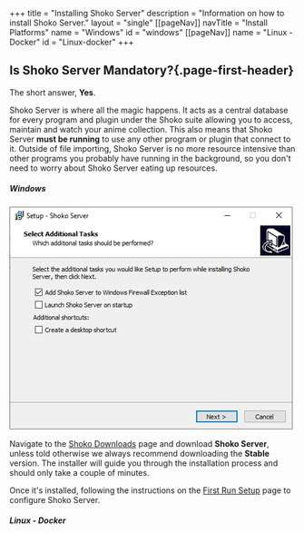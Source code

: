+++ title = "Installing Shoko Server"
description = "Information on how to install Shoko Server."
layout = "single"
[[pageNav]]
navTitle = "Install Platforms"
name = "Windows"
id = "windows"
[[pageNav]]
name = "Linux - Docker"
id = "Linux-docker"
+++

## Is Shoko Server Mandatory?{.page-first-header}

The short answer, **Yes**.

Shoko Server is where all the magic happens. It acts as a central database for every program and plugin under the Shoko suite allowing you to access, maintain and watch your anime collection. This also means that Shoko Server **must be  running** to use any other program or plugin that connect to it. Outside of file importing, Shoko Server is no more resource intensive than other programs you probably have running in the background, so you don't need to worry about Shoko Server eating up resources.

##### Windows

![Shoko Server - Windows Install](/assets/images/shoko-server/Shoko-Server-Install-Windows-01.jpg)

Navigate to the [Shoko Downloads](https://shokoanime.com/downloads/) page and download **Shoko Server**, unless told otherwise we always recommend downloading the **Stable** version. The installer will guide you through the installation process and should only take a couple of minutes. 

Once it's installed, following the instructions on the [First Run Setup](/server/setup) page to configure Shoko Server.

##### Linux - Docker